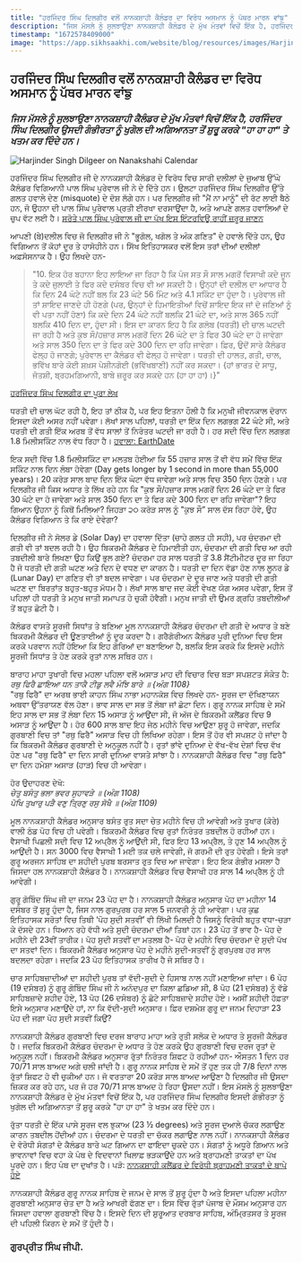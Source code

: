 ```yaml
---
title: "ਹਰਜਿੰਦਰ ਸਿੰਘ ਦਿਲਗੀਰ ਵਲੋਂ ਨਾਨਕਸ਼ਾਹੀ ਕੈਲੰਡਰ ਦਾ ਵਿਰੋਧ ਅਸਮਾਨ ਨੂੰ ਪੱਥਰ ਮਾਰਨ ਵਾਂਙੁ"
description: "ਜਿਸ ਮੱਸਲੇ ਨੂੰ ਸੁਲਝਾਉਣਾ ਨਾਨਕਸ਼ਾਹੀ ਕੈਲੰਡਰ ਦੇ ਮੁੱਖ ਮੰਤਵਾਂ ਵਿਚੋਂ ਇੱਕ ਹੈ, ਹਰਜਿੰਦਰ ਸਿੰਘ ਦਿਲਗੀਰ ਉਸਦੀ ਗੰਭੀਰਤਾ ਨੂੰ ਖੁਗੋਲ ਦੀ ਅਗਿਆਨਤਾ ਤੋਂ ਸ਼ੁਰੂ ਕਰਕੇ 'ਹਾ ਹਾ ਹਾ' ਤੇ ਖਤਮ ਕਰ ਦਿੰਦੇ ਹਨ।"
timestamp: "1672578409000"
image: "https://app.sikhsaakhi.com/website/blog/resources/images/HarjinderDilgeer.jpg"
---
```


## ਹਰਜਿੰਦਰ ਸਿੰਘ ਦਿਲਗੀਰ ਵਲੋਂ ਨਾਨਕਸ਼ਾਹੀ ਕੈਲੰਡਰ ਦਾ ਵਿਰੋਧ ਅਸਮਾਨ ਨੂੰ ਪੱਥਰ ਮਾਰਨ ਵਾਂਙੁ

### _ਜਿਸ ਮੱਸਲੇ ਨੂੰ ਸੁਲਝਾਉਣਾ ਨਾਨਕਸ਼ਾਹੀ ਕੈਲੰਡਰ ਦੇ ਮੁੱਖ ਮੰਤਵਾਂ ਵਿਚੋਂ ਇੱਕ ਹੈ, ਹਰਜਿੰਦਰ ਸਿੰਘ ਦਿਲਗੀਰ ਉਸਦੀ ਗੰਭੀਰਤਾ ਨੂੰ ਖੁਗੋਲ ਦੀ ਅਗਿਆਨਤਾ ਤੋਂ ਸ਼ੁਰੂ ਕਰਕੇ "ਹਾ ਹਾ ਹਾ" ਤੇ ਖਤਮ ਕਰ ਦਿੰਦੇ ਹਨ।_

![Harjinder Singh Dilgeer on Nanakshahi Calendar](https://app.sikhsaakhi.com/website/blog/resources/images/HarjinderDilgeer.jpg)


ਹਰਜਿੰਦਰ ਸਿੰਘ ਦਿਲਗੀਰ ਜੀ ਦੇ ਨਾਨਕਸ਼ਾਹੀ ਕੈਲੰਡਰ ਦੇ ਵਿਰੋਧ ਵਿਚ ਸਾਰੀ ਦਲੀਲਾਂ ਦੇ ਜੁਆਬ ਉੱਘੇ ਕੈਲੰਡਰ ਵਿਗਿਆਨੀ ਪਾਲ ਸਿੰਘ ਪੁਰੇਵਾਲ ਜੀ ਨੇ ਦੇ ਦਿੱਤੇ ਹਨ। ਉਲਟਾ ਹਰਜਿੰਦਰ ਸਿੰਘ ਦਿਲਗੀਰ ਉੱਤੇ ਗਲਤ ਹਵਾਲੇ ਦੇਣ (misquote) ਦੇ ਦੋਸ਼ ਲੱਗੇ ਹਨ। ਪਰ ਦਿਲਗੀਰ ਜੀ "ਮੈਂ ਨਾ ਮਾਨੂੰ" ਦੀ ਰੱਟ ਲਾਈ ਬੈਠੇ ਹਨ, ਜੋ ਉਹਨਾ ਦੀ ਪਾਲ ਸਿੰਘ ਪੁਰੇਵਾਲ ਪ੍ਰਤੀ ਈਰਖਾ ਦਰਸਾਉਂਦਾ ਹੈ, ਅਤੇ ਆਪਣੇ ਗਲਤ ਹਵਾਲਿਆਂ ਦੇ ਚੁਪ ਵੱਟ ਲਈ ਹੈ। [ਸਰੋਤੇ ਪਾਲ ਸਿੰਘ ਪੁਰੇਵਾਲ ਜੀ ਦਾ ਪੱਖ ਇਸ ਇੰਟਰਵਿਊ ਰਾਹੀਂ ਜ਼ਰੂਰ ਜਾਣਨ](https://www.youtube.com/watch?v=nfUIrD_z--M)


ਆਪਣੀ (ਬੇ)ਦਲੀਲ ਵਿਚ ਜੋ ਦਿਲਗੀਰ ਜੀ ਨੇ "ਭੂਗੋਲ, ਖਗੋਲ ਤੇ ਅੰਕ ਗਣਿਤ" ਦੇ ਹਵਾਲੇ ਦਿੱਤੇ ਹਨ, ਉਹ ਵਿਗਿਆਨ ਤੋਂ ਕੋਹਾਂ ਦੂਰ ਤੇ ਹਾਸੋਹੀਨੇ ਹਨ। ਸਿੱਖ ਇਤਿਹਾਸਕਰ ਵਲੋਂ ਇਸ ਤਰਾਂ ਦੀਆਂ ਦਲੀਲਾਂ ਅਫ਼ਸੋਸਨਾਕ ਹੈ। ਉਹ ਲਿਖਦੇ ਹਨ-  
>"10. ਇਕ ਹੋਰ ਬਹਾਨਾ ਇਹ ਲਾਇਆ ਜਾ ਰਿਹਾ ਹੈ ਕਿ ਪੰਜ ਸਤ ਸੌ ਸਾਲ ਮਗਰੋਂ ਵਿਸਾਖੀ ਕਦੇ ਜੂਨ ਤੇ ਕਦੇ ਜੁਲਾਈ ਤੇ ਫਿਰ ਕਦੇ ਦਸੰਬਰ ਵਿਚ ਵੀ ਆ ਸਕਦੀ ਹੈ। ਉਨ੍ਹਾਂ ਦੀ ਦਲੀਲ ਦਾ ਆਧਾਰ ਹੈ ਕਿ ਦਿਨ 24 ਘੰਟੇ ਨਹੀਂ ਬਲ ਕਿ 23 ਘੰਟੇ 56 ਮਿੰਟ ਅਤੇ 4.1 ਸਕਿੰਟ ਦਾ ਹੁੰਦਾ ਹੈ। ਪੁਰੇਵਾਲ ਜੀ ਤਾਂ ਸ਼ਾਇਦ ਜਾਣਦੇ ਹੀ ਹੋਣਗੇ (ਪਰ, ਉਨ੍ਹਾਂ ਦੇ ਹਿਮਾਇਤੀਆਂ ਵਿਚੋਂ ਸ਼ਾਇਦ ਇਕ ਜਾਂ ਦੋ ਜਣਿਆਂ ਨੂੰ ਵੀ ਪਤਾ ਨਹੀਂ ਹੋਣਾ) ਕਿ ਕਦੇ ਦਿਨ 24 ਘੰਟੇ ਨਹੀਂ ਬਲਕਿ 21 ਘੰਟੇ ਦਾ, ਅਤੇ ਸਾਲ 365 ਨਹੀਂ ਬਲਕਿ 410 ਦਿਨ ਦਾ, ਹੁੰਦਾ ਸੀ। ਇਸ ਦਾ ਕਾਰਨ ਇਹ ਹੈ ਕਿ ਗਲੋਬ (ਧਰਤੀ) ਦੀ ਚਾਲ ਘਟਦੀ ਜਾ ਰਹੀ ਹੈ ਅਤੇ ਕੁਝ ਸੌ/ਹਜ਼ਾਰ ਸਾਲ ਮਗਰੋਂ ਦਿਨ 26 ਘੰਟੇ ਦਾ ਤੇ ਫਿਰ 30 ਘੰਟੇ ਦਾ ਹੋ ਜਾਵੇਗਾ ਅਤੇ ਸਾਲ 350 ਦਿਨ ਦਾ ਤੇ ਫਿਰ ਕਦੇ 300 ਦਿਨ ਦਾ ਰਹਿ ਜਾਵੇਗਾ। ਫ਼ਿਰ, ਉਦੋਂ ਸਾਰੇ ਕੈਲੰਡਰ ਫੇਲ੍ਹ ਹੋ ਜਾਣਗੇ; ਪੁਰੇਵਾਲ ਦਾ ਕੈਲੰਡਰ ਵੀ ਫੇਲ੍ਹ ਹੋ ਜਾਵੇਗਾ। ਧਰਤੀ ਦੀ ਹਾਲਤ, ਗਤੀ, ਚਾਲ, ਭਵਿੱਖ ਬਾਰੇ ਕੋਈ ਸ਼ਖ਼ਸ ਪੇਸ਼ੀਨਗੋਈ (ਭਵਿੱਖਬਾਣੀ) ਨਹੀਂ ਕਰ ਸਕਦਾ। {ਹਾਂ ਭਾਰਤ ਦੇ ਸਾਧੂ, ਜੋਤਸ਼ੀ, ਬ੍ਰਹਮਗਿਆਨੀ, ਬਾਬੇ ਜ਼ਰੂਰ ਕਰ ਸਕਦੇ ਹਨ (ਹਾ ਹਾ ਹਾ)।}"   

[ਹਰਜਿੰਦਰ ਸਿੰਘ ਦਿਲਗੀਰ ਦਾ ਪੂਰਾ ਲੇਖ](http://www.quamiekta.com/2014/02/28/22679/?fbclid=IwAR3uq1caDB6kHjqpL9CiGw9tzVJrHEvFkgYTjYSni65ZgM1baJ56YKfdbeM)  


ਧਰਤੀ ਦੀ ਚਾਲ ਘੱਟ ਰਹੀ ਹੈ, ਇਹ ਤਾਂ ਠੀਕ ਹੈ, ਪਰ ਇਹ ਇਤਨਾ ਹੌਲੀ ਹੈ ਕਿ ਮਨੁਖੀ ਜੀਵਨਕਾਲ ਦੋਰਾਨ ਇਸਦਾ ਕੋਈ ਅਸਰ ਨਹੀਂ ਪਵੇਗਾ। ਲੱਖਾਂ ਸਾਲ ਪਹਿਲਾਂ, ਧਰਤੀ ਦਾ ਇੱਕ ਦਿਨ ਲਗਭਗ 22 ਘੰਟੇ ਸੀ, ਅਤੇ ਧਰਤੀ ਦੀ ਗਤੀ ਇੱਕ ਅਰਬ ਤੋਂ ਵੱਧ ਸਾਲਾਂ ਤੋਂ ਨਿਰੰਤਰ ਘਟਦੀ ਜਾ ਰਹੀ ਹੈ। ਹਰ ਸਦੀ ਵਿੱਚ ਦਿਨ ਲਗਭਗ 1.8 ਮਿਲੀਸਕਿੰਟ ਨਾਲ ਵੱਧ ਰਿਹਾ ਹੈ। [ਹਵਾਲਾ: EarthDate](https://www.earthdate.org/episodes/the-days-getting-longer#:~:text=Earth's%20rotation%20is%20slowing%20because,years%20to%20add%20one%20minute.)  


ਇਕ ਸਦੀ ਵਿੱਚ 1.8 ਮਿਲੀਸਕਿੰਟ ਦਾ ਮਲਤਬ ਹੋਈਆ ਕਿ 55 ਹਜ਼ਾਰ ਸਾਲ ਤੋਂ ਵੀ ਵੱਧ ਸਮੇਂ ਵਿੱਚ ਇੱਕ ਸਕਿੰਟ ਨਾਲ ਦਿਨ ਲੰਬਾ ਹੋਵੇਗਾ (Day gets longer by 1 second in more than 55,000 years)। 20 ਕਰੋੜ ਸਾਲ ਬਾਦ ਦਿਨ ਇੱਕ ਘੰਟਾ ਵੱਧ ਜਾਵੇਗਾ ਅਤੇ ਸਾਲ ਵਿਚ 350 ਦਿਨ ਹੋਣਗੇ। ਪਰ ਦਿਲਗੀਰ ਜੀ ਕਿਸ ਅਧਾਰ ਤੇ ਲਿੱਖ ਰਹੇ ਹਨ ਕਿ "ਕੁਝ ਸੌ/ਹਜ਼ਾਰ ਸਾਲ ਮਗਰੋਂ ਦਿਨ 26 ਘੰਟੇ ਦਾ ਤੇ ਫਿਰ 30 ਘੰਟੇ ਦਾ ਹੋ ਜਾਵੇਗਾ ਅਤੇ ਸਾਲ 350 ਦਿਨ ਦਾ ਤੇ ਫਿਰ ਕਦੇ 300 ਦਿਨ ਦਾ ਰਹਿ ਜਾਵੇਗਾ"? ਇਹ ਗਿਆਨ ਉਹਨਾ ਨੂੰ ਕਿਥੋਂ ਮਿਲਿਆ? ਜਿਹੜਾ ੨੦ ਕਰੋੜ ਸਾਲ ਨੂੰ "ਕੁਝ ਸੌ” ਸਾਲ ਦੱਸ ਰਿਹਾ ਹੋਵੇ, ਉਹ ਕੈਲੰਡਰ ਵਿਗਿਆਨ ਤੇ ਕਿ ਰਾਏ ਦੇਵੇਗਾ?  


ਦਿਲਗੀਰ ਜੀ ਨੇ ਸੋਲਰ ਡੇ (Solar Day) ਦਾ ਹਵਾਲਾ ਦਿੱਤਾ (ਚਾਹੇ ਗਲਤ ਹੀ ਸਹੀ), ਪਰ ਚੰਦਰਮਾ ਦੀ ਗਤੀ ਵੀ ਤਾਂ ਬਦਲ ਰਹੀ ਹੈ। ਉਹ ਬਿਕਰਮੀ ਕੈਲੰਡਰ ਦੇ ਹਿਮਾਈਤੀ ਹਨ, ਚੰਦਰਮਾ ਦੀ ਗਤੀ ਵਿਚ ਆ ਰਹੀ ਤਬਦੀਲੀ ਬਾਰੇ ਲਿਖਣਾ ਉਹ ਕਿਉਂ ਭੁਲ ਗਏ? ਚੰਦਰਮਾ ਹਰ ਸਾਲ ਧਰਤੀ ਤੋਂ 3.8 ਸੈਂਟੀਮੀਟਰ ਦੂਰ ਜਾ ਰਿਹਾ ਹੈ ਜੋ ਧਰਤੀ ਦੀ ਗਤੀ ਘਟਣ ਅਤੇ ਦਿਨ ਦੇ ਵਧਣ ਦਾ ਕਾਰਨ ਹੈ। ਧਰਤੀ ਦਾ ਦਿਨ ਵੱਡਾ ਹੋਣ ਨਾਲ ਲੂਨਰ ਡੇ (Lunar Day) ਦਾ ਗਣਿਤ ਵੀ ਤਾਂ ਬਦਲ ਜਾਵੇਗਾ। ਪਰ ਚੰਦਰਮਾ ਦੇ ਦੂਰ ਜਾਣ ਅਤੇ ਧਰਤੀ ਦੀ ਗਤੀ ਘਟਣ ਦਾ ਬਿਰਤਾਂਤ ਬਹੁਤ-ਬਹੁਤ ਮੱਧਮ ਹੈ। ਲੱਖਾਂ ਸਾਲ ਬਾਦ ਜਦ ਕੋਈ ਵੇਖਣ ਯੋਗ ਅਸਰ ਪਵੇਗਾ, ਇਸ ਤੋਂ ਪਹਿਲਾਂ ਹੀ ਧਰਤੀ ਤੇ ਮਨੁਖ ਜਾਤੀ ਸਮਾਪਤ ਹੋ ਚੁਕੀ ਹੋਵੈਗੀ। ਮਨੁਖ ਜਾਤੀ ਦੀ ਉਮਰ ਗ੍ਰਹਿ ਤਬਦੀਲੀਆਂ ਤੋਂ ਬਹੁਤ ਛੋਟੀ ਹੈ।  


ਕੈਲੰਡਰ ਵਾਸਤੇ ਸੂਰਜੀ ਸਿਧਾਂਤ ਤੇ ਬਣਿਆ ਮੂਲ ਨਾਨਕਸ਼ਾਹੀ ਕੈਲੰਡਰ ਚੰਦਰਮਾ ਦੀ ਗਤੀ ਦੇ ਅਧਾਰ ਤੇ ਬਣੇ ਬਿਕਰਮੀ ਕੈਲੰਡਰ ਦੀ ਊਣਤਾਈਆਂ ਨੂੰ ਦੂਰ ਕਰਦਾ ਹੈ। ਗਰੈਗੋਰੀਅਨ ਕੈਲੰਡਰ ਪੂਰੀ ਦੁਨਿਆ ਵਿਚ ਇਸ ਕਰਕੇ ਪਰਵਾਨ ਨਹੀਂ ਹੋਇਆ ਕਿ ਇਹ ਗੋਰਿਆਂ ਦਾ ਬਣਾਇਆ ਹੈ, ਬਲਕਿ ਇਸ ਕਰਕੇ ਕਿ ਇਸਦੇ ਮਹੀਨੇ ਸੂਰਜੀ ਸਿਧਾਂਤ ਤੇ ਹੋਣ ਕਰਕੇ ਰੁਤਾਂ ਨਾਲ ਸਥਿਰ ਹਨ।  


ਬਾਰਾਹ ਮਾਹਾ ਤੁਖਾਰੀ ਵਿਚ ਮਹਲਾ ਪਹਿਲਾ ਵਲੋਂ ਅਸਾੜ ਮਾਹ ਦੀ ਵਿਚਾਰ ਵਿਚ ਬੜਾ ਸਪਸ਼ਟਤ ਸੰਕੇਤ ਹੈ:  
_ਰਥੁ ਫਿਰੈ ਛਾਇਆ ਧਨ ਤਾਕੈ ਟੀਡੁ ਲਵੈ ਮੰਝਿ ਬਾਰੇ ॥ {ਅੰਗ 1108}_  
"ਰਥੁ ਫਿਰੈ" ਦਾ ਅਰਥ ਭਾਈ ਕਾਹਨ ਸਿੰਘ ਨਾਭਾ ਮਹਾਨਕੋਸ਼ ਵਿਚ ਲਿਖਦੇ ਹਨ- ਸੂਰਜ ਦਾ ਦੱਖਿਣਾਯਨ ਅਥਵਾ ਉੱਤਰਾਯਣ ਵੱਲ ਹੋਣਾ। ਭਾਵ ਸਾਲ ਦਾ ਸਭ ਤੋਂ ਲੰਬਾ ਜਾਂ ਛੋਟਾ ਦਿਨ। ਗੁਰੂ ਨਾਨਕ ਸਾਹਿਬ ਦੇ ਸਮੇਂ ਇਹ ਸਾਲ ਦਾ ਸਭ ਤੋਂ ਲੰਬਾ ਦਿਨ 15 ਅਸਾੜ ਨੂੰ ਆਉਂਦਾ ਸੀ, ਜੋ ਅੱਜ ਦੇ ਬਿਕਰਮੀ ਕਲੈਂਡਰ ਵਿਚ 9 ਅਸਾੜ ਨੂੰ ਆਉਂਦਾ ਹੈ। ਹੋਰ 600 ਸਾਲ ਬਾਦ ਇਹ ਜੇਠ ਮਹੀਨੇ ਵਿਚ ਆਉਣਾ ਸ਼ੁਰੂ ਹੋ ਜਾਵੇਗਾ, ਜਦਕਿ ਗੁਰਬਾਣੀ ਵਿਚ ਤਾਂ "ਰਥੁ ਫਿਰੈ" ਅਸਾੜ ਵਿਚ ਹੀ ਲਿਖਿਆ ਰਹੇਗਾ। ਇਸ ਤੋਂ ਹੋਰ ਵੀ ਸਪਸ਼ਟ ਹੋ ਜਾਂਦਾ ਹੈ ਕਿ ਬਿਕਰਮੀ ਕੈਲੰਡਰ ਗੁਰਬਾਣੀ ਦੇ ਅਨੁਕੂਲ ਨਹੀਂ ਹੈ। ਰੁਤਾਂ ਭਾਂਵੇ ਦੁਨਿਆ ਦੇ ਵੱਖ-ਵੱਖ ਦੇਸ਼ਾਂ ਵਿਚ ਵੱਖ ਹੋਣ ਪਰ "ਰਥੁ ਫਿਰੈ" ਦਾ ਦਿਨ ਸਾਰੀ ਦੁਨਿਆ ਵਾਸਤੇ ਸਾਂਝਾ ਹੈ। ਨਾਨਕਸ਼ਾਹੀ ਕੈਲੰਡਰ ਵਿਚ "ਰਥੁ ਫਿਰੈ" ਦਾ ਦਿਨ ਹਮੇਸ਼ਾ ਅਸਾੜ (ਹਾੜ) ਵਿਚ ਹੀ ਆਵੇਗਾ।   

ਹੋਰ ਉਦਾਹਰਣ ਦੇਖੋ:   
_ਚੇਤੁ ਬਸੰਤੁ ਭਲਾ ਭਵਰ ਸੁਹਾਵੜੇ ॥ (ਅੰਗ 1108)_  
_ਪੋਖਿ ਤੁਖਾਰੁ ਪੜੈ ਵਣੁ ਤ੍ਰਿਣੁ ਰਸੁ ਸੋਖੈ ॥ (ਅੰਗ 1109)_ 

ਮੂਲ ਨਾਨਕਸ਼ਾਹੀ ਕੈਲੰਡਰ ਅਨੁਸਾਰ ਬਸੰਤ ਰੁਤ ਸਦਾ ਚੇਤ ਮਹੀਨੇ ਵਿਚ ਹੀ ਆਵੇਗੀ ਅਤੇ ਤੁਖਾਰ (ਕੋਰੇ) ਵਾਲੀ ਠੰਡ ਪੋਹ ਵਿਚ ਹੀ ਪਵੇਗੀ। ਬਿਕਰਮੀ ਕੈਲੰਡਰ ਵਿਚ ਰੁਤਾਂ ਨਿਰੰਤਰ ਤਬਦੀਲ ਹੋ ਰਹੀਆਂ ਹਨ। ਵੈਸਾਖੀ ਪਿਛਲੀ ਸਦੀ ਵਿਚ 12 ਅਪ੍ਰੈਲ ਨੂੰ ਆਉਂਦੀ ਸੀ, ਫਿਰ ਇਹ 13 ਅਪ੍ਰੈਲ, ਤੇ ਹੁਣ 14 ਅਪ੍ਰੈਲ ਨੂੰ ਆਉਂਦੀ ਹੈ। ਸਨ 3000 ਵਿਚ ਵੈਸਾਖੀ 1 ਮਈ ਤਕ ਚਲੇ ਜਾਵੇਗੀ, ਜੋ ਗਰਮੀ ਦੀ ਰੁਤ ਹੋਵੇਗੀ। ਇਸੇ ਤਰਾਂ ਗੁਰੂ ਅਰਜਨ ਸਾਹਿਬ ਦਾ ਸ਼ਹੀਦੀ ਪੁਰਬ ਬਰਸਾਤ ਰੁਤ ਵਿਚ ਆ ਜਾਵੇਗਾ। ਇਹ ਇਕ ਗੰਭੀਰ ਮਸਲਾ ਹੈ ਜਿਸਦਾ ਹਲ ਨਾਨਕਸ਼ਾਹੀ ਕੈਲੰਡਰ ਹੈ। ਨਾਨਕਸ਼ਾਹੀ ਕੈਲੰਡਰ ਵਿਚ ਵੈਸਾਖੀ ਹਰ ਸਾਲ 14 ਅਪ੍ਰੈਲ ਨੂੰ ਹੀ ਆਵੇਗੀ।  


ਗੁਰੂ ਗੋਬਿੰਦ ਸਿੰਘ ਜੀ ਦਾ ਜਨਮ 23 ਪੋਹ ਦਾ ਹੈ। ਨਾਨਕਸ਼ਾਹੀ ਕੈਲੰਡਰ ਅਨੁਸਾਰ ਪੋਹ ਦਾ ਮਹੀਨਾ 14 ਦਸੰਬਰ ਤੋਂ ਸ਼ੁਰੂ ਹੁੰਦਾ ਹੈ, ਜਿਸ ਨਾਲ ਗੁਰਪੁਰਬ ਹਰ ਸਾਲ 5 ਜਨਵਰੀ ਨੂੰ ਹੀ ਆਵੇਗਾ। ਪਰ ਕੁਛ ਇਤਿਹਾਸਕ ਸਰੋਤਾਂ ਵਿਚ ਤਿਥੀ ‘ਪੋਹ ਸੁਦੀ ਸਤਵੀਂ’ ਵੀ ਲਿੱਖੀ ਮਿਲਦੀ ਹੈ ਜਿਸਨੂੰ ਵਿਰੋਧੀ ਬਹੁਤ ਵਧਾ-ਚੜਾ ਕੇ ਦੱਸਦੇ ਹਨ। ਧਿਆਨ ਰਹੇ ਵੱਧੀ ਅਤੇ ਸੁਦੀ ਚੰਦਰਮਾ ਦੀਆਂ ਤਿਥਾਂ ਹਨ। 23 ਪੋਹ ਤੋਂ ਭਾਵ ਹੈ- ਪੋਹ ਦੇ ਮਹੀਨੇ ਦੀ 23ਵੀਂ ਤਾਰੀਕ। ਪੋਹ ਸੁਦੀ ਸਤਵੀਂ ਦਾ ਮਤਲਬ ਹੈ- ਪੋਹ ਦੇ ਮਹੀਨੇ ਵਿਚ ਚੰਦਰਮਾ ਦੇ ਸੁਦੀ ਪੱਖ ਦਾ ਸਤਵਾਂ ਦਿਨ। ਬਿਕਰਮੀ ਕੈਲੰਡਰ ਅਨੁਸਾਰ ਪੋਹ ਦੇ ਮਹੀਨੇ ਸੁਦੀ-ਸਤਵੀਂ ਨੂੰ ਗੁਰਪੁਰਬ ਹਰ ਸਾਲ ਬਦਲਦਾ ਰਹੇਗਾ। ਜਦਕਿ 23 ਪੋਹ ਇਤਿਹਾਸਕ ਤਾਰੀਖ ਹੈ ਜੋ ਸਥਿਰ ਹੈ।  


ਚਾਰ ਸਾਹਿਬਜ਼ਾਦੀਆਂ ਦਾ ਸ਼ਹੀਦੀ ਪੁਰਬ ਤਾਂ ਵੱਦੀ-ਸੁਦੀ ਦੇ ਹਿਸਾਬ ਨਾਲ ਨਹੀਂ ਮਣਾਇਆ ਜਾਂਦਾ। 6 ਪੋਹ (19 ਦਸੰਬਰ) ਨੂੰ ਗੁਰੂ ਗੋਬਿੰਦ ਸਿੰਘ ਜੀ ਨੇ ਅਨੰਦਪੁਰ ਦਾ ਕਿਲਾ ਛਡਿਆ ਸੀ, 8 ਪੋਹ (21 ਦਸੰਬਰ) ਨੂੰ ਵੱਡੇ ਸਾਹਿਬਜ਼ਾਦੇ ਸ਼ਹੀਦ ਹੋਏ, 13 ਪੋਹ (26 ਦਸੰਬਰ) ਨੂੰ ਛੋਟੇ ਸਾਹਿਬਜ਼ਾਦੇ ਸ਼ਹੀਦ ਹੋਏ। ਅਸੀਂ ਸ਼ਹੀਦੀ ਹੱਫ਼ਤਾ ਇਸੇ ਅਨੁਸਾਰ ਮਣਾਉਂਦੇ ਹਾਂ, ਨਾ ਕਿ ਵੱਦੀ-ਸੁਦੀ ਅਨੁਸਾਰ। ਫ਼ਿਰ ਦਸ਼ਮੇਸ਼ ਗੁਰੂ ਦਾ ਜਨਮ ਦਿਹਾੜਾ 23 ਪੋਹ ਦੀ ਜਗਾ ਪੋਹ ਸੁਦੀ ਸਤਵੀਂ ਕਿਉਂ?  


ਨਾਨਕਸ਼ਾਹੀ ਕੈਲੰਡਰ ਗੁਰਬਾਣੀ ਵਿਚ ਦਰਜ ਬਾਰਾਹ ਮਾਹਾ ਅਤੇ ਰੁਤੀ ਸਲੋਕ ਦੇ ਅਧਾਰ ਤੇ ਸੂਰਜੀ ਕੈਲੰਡਰ ਹੈ। ਜਦਕਿ ਬਿਕਰਮੀ ਕੈਲੰਡਰ ਚੰਦਰਮਾ ਦੇ ਅਧਾਰ ਤੇ ਹੋਣ ਕਰਕੇ ਉਹ ਗੁਰਬਾਣੀ ਵਿਚ ਦਰਜ ਰੁਤਾਂ ਦੇ ਅਨੁਕੂਲ ਨਹੀਂ। ਬਿਕਰਮੀ ਕੈਲੰਡਰ ਅਨੁਸਾਰ ਰੁੱਤਾਂ ਨਿਰੰਤਰ ਸ਼ਿਫਟ ਹੋ ਰਹੀਆਂ ਹਨ- ਔਸਤਨ 1 ਦਿਨ ਹਰ 70/71 ਸਾਲ ਬਾਅਦ ਅਗੇ ਚਲੀ ਜਾਂਦੀ ਹੈ। ਗੁਰੂ ਨਾਨਕ ਸਾਹਿਬ ਦੇ ਸਮੇਂ ਤੋਂ ਹੁਣ ਤਕ ਹੀ 7/8 ਦਿਨਾਂ ਨਾਲ ਰੁੱਤਾਂ ਸ਼ਿਫਟ ਹੋ ਵੀ ਚੁਕੀਆਂ ਹਨ। ਜੋ ਵਰਤਾਰਾ 20 ਕਰੋੜ ਸਾਲ ਬਾਅਦ ਆਉਣਾ ਹੈ ਦਿਲਗੀਰ ਜੀ ਉਸਦਾ ਜ਼ਿਕਰ ਕਰ ਰਹੇ ਹਨ, ਪਰ ਜੋ ਹਰ 70/71 ਸਾਲ ਬਾਅਦ ਹੋ ਰਿਹਾ ਉਸਦਾ ਨਹੀਂ। ਇਸ ਮੱਸਲੇ ਨੂੰ ਸੁਲਝਾਉਣਾ ਨਾਨਕਸ਼ਾਹੀ ਕੈਲੰਡਰ ਦੇ ਮੁੱਖ ਮੰਤਵਾਂ ਵਿਚੋਂ ਇੱਕ ਹੈ, ਪਰ ਹਰਜਿੰਦਰ ਸਿੰਘ ਦਿਲਗੀਰ ਇਸਦੀ ਗੰਭੀਰਤਾ ਨੂੰ ਖੁਗੋਲ ਦੀ ਅਗਿਆਨਤਾ ਤੋਂ ਸ਼ੁਰੂ ਕਰਕੇ "ਹਾ ਹਾ ਹਾ" ਤੇ ਖਤਮ ਕਰ ਦਿੰਦੇ ਹਨ।  


ਰੁੱਤਾ ਧਰਤੀ ਦੇ ਇੱਕ ਪਾਸੇ ਸੂਰਜ ਵਲ ਝੁਕਾਅ (23 ½ degrees) ਅਤੇ ਸੂਰਜ ਦੁਆਲੇ ਚੱਕਰ ਲਗਾਉਣ ਕਾਰਨ ਤਬਦੀਲ ਹੋਂਦੀਆਂ ਹਨ। ਚੰਦਰਮਾ ਦੇ ਧਰਤੀ ਦਾ ਚੱਕਰ ਲਗਾਉਣ ਨਾਲ ਨਹੀਂ। ਨਾਨਕਸ਼ਾਹੀ ਕੈਲੰਡਰ ਦੇ ਵੋਰੋਧੀ ਸੰਗਤਾਂ ਦੇ ਕੈਲੰਡਰ ਬਾਰੇ ਘਟ ਗਿਆਨ ਦਾ ਫਾਇਦਾ ਚੁਕਦੇ ਹਨ। ਸੰਗਤਾਂ ਨੂੰ ਅਧੂਰੇ ਗਿਆਨ ਅਤੇ ਭਾਵਨਾਵਾਂ ਵਿਚ ਵਹਾ ਕੇ ਪੰਥ ਦੇ ਵਿਦਵਾਨਾਂ ਖਿਲਾਫ਼ ਭੜਕਾਉਂਦੇ ਹਨ ਅਤੇ ਬ੍ਰਾਹਮਣੀ ਤਾਕਤਾਂ ਦਾ ਪੱਖ ਪੂਰਦੇ ਹਨ। ਇਹ ਪੰਥ ਦਾ ਦੁਖਾਂਤ ਹੈ। ਪੜੋ: [ਨਾਨਕਸ਼ਾਹੀ ਕਲੈਂਡਰ ਦੇ ਵਿਰੋਧੀ ਬ੍ਰਾਹਮਣੀ ਤਾਕਤਾਂ ਦੇ ਥਾਪੇ ਹੋਏ](https://www.sikhsaakhi.com/blog/21)    


ਨਾਨਕਸ਼ਾਹੀ ਕੈਲੰਡਰ ਗੁਰੂ ਨਾਨਕ ਸਾਹਿਬ ਦੇ ਜਨਮ ਦੇ ਸਾਲ ਤੋਂ ਸ਼ੁਰੂ ਹੁੰਦਾ ਹੈ ਅਤੇ ਇਸਦਾ ਪਹਿਲਾ ਮਹੀਨਾ ਗੁਰਬਾਣੀ ਅਨੁਸਾਰ ਚੇਤ ਦਾ ਹੈ ਅਤੇ ਆਖਰੀ ਫੱਗਣ ਦਾ। ਇਸ ਵਿੱਚ ਰੁੱਤਾਂ ਪੰਜਾਬ ਦੇ ਮੌਸਮ ਅਨੁਸਾਰ ਹਨ ਜਿਸਦਾ ਹਵਾਲਾ ਗੁਰਬਾਣੀ ਵਿੱਚ ਹੈ। ਇਸਦੇ ਦਿਨ ਦੀ ਸ਼ੁਰੂਆਤ ਦਰਬਾਰ ਸਾਹਿਬ, ਅੰਮ੍ਰਿਤਸਰ ਤੇ ਸੂਰਜ ਦੀ ਪਹਿਲੀ ਕਿਰਨ ਦੇ ਸਮੇਂ ਤੋਂ ਹੁੰਦੀ ਹੈ।  



### ਗੁਰਪ੍ਰੀਤ ਸਿੰਘ ਜੀਪੀ.
